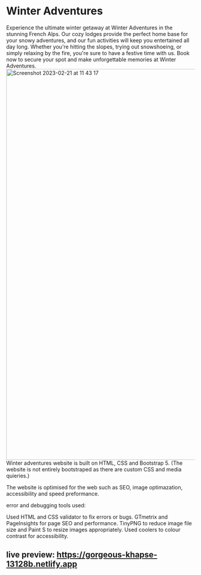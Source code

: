 # Winter Adventures

Experience the ultimate winter getaway at Winter Adventures in the stunning French Alps. Our cozy lodges provide the perfect home base for your snowy adventures, and our fun activities will keep you entertained all day long. Whether you're hitting the slopes, trying out snowshoeing, or simply relaxing by the fire, you're sure to have a festive time with us. Book now to secure your spot and make unforgettable memories at Winter Adventures.
<br>
<img width="1044" alt="Screenshot 2023-02-21 at 11 43 17" src="https://user-images.githubusercontent.com/80915650/220336071-f511272f-5ac7-4c3d-a4e4-c94d0434543c.png">
<br>
Winter adventures website is built on HTML, CSS and Bootstrap 5.
(The website is not entirely bootstraped as there are custom CSS and media quieries.)

The website is optimised for the web such as SEO, image optimazation, accessibility and speed preformance.

error and debugging tools used:

Used HTML and CSS validator to fix errors or bugs.
GTmetrix and PageInsights for page SEO and performance.
TinyPNG to reduce image file size and Paint S to resize images appropriately.
Used coolers to colour contrast for accessibility.

## live preview: https://gorgeous-khapse-13128b.netlify.app
